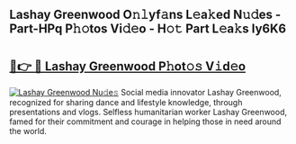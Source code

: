 ## Lashay Greenwood O𝚗𝚕yf𝚊ns L𝚎a𝚔ed N𝚞𝚍es - Part-HPq P𝚑𝚘tos Vi𝚍𝚎o - H𝚘𝚝 Part L𝚎a𝚔s Iy6K6

# <h2><a href="http://kf7978.oniu.top/?m=Lashay+Greenwood">🔗👉 🔴 Lashay Greenwood P𝚑ot𝚘𝚜 V𝚒d𝚎o</a></h2>

[![Lashay Greenwood Nu𝚍e𝚜](https://i.imgur.com/0qMVB7G.gif)](http://kf7978.oniu.top/?m=Lashay+Greenwood)
Social media innovator Lashay Greenwood, recognized for sharing dance and lifestyle knowledge, through presentations and vlogs. Selfless humanitarian worker Lashay Greenwood, famed for their commitment and courage in helping those in need around the world.  
